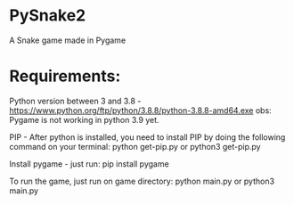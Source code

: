 # PySnake2
A Snake game made in Pygame

# Requirements:
Python version between 3 and 3.8 - https://www.python.org/ftp/python/3.8.8/python-3.8.8-amd64.exe
obs: Pygame is not working in python 3.9 yet.

PIP - After python is installed, you need to install PIP by doing the following command on your terminal: python get-pip.py or python3 get-pip.py

Install pygame - just run: pip install pygame

To run the game, just run on game directory: python main.py or python3 main.py
